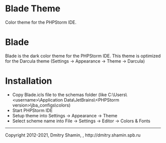 Blade Theme
==============

Color theme for the PHPStorm IDE.

<h1>Blade</h1>
<p>Blade is the dark color theme for the PHPStorm IDE. This theme is optimized for the Darcula theme (Settings -> Appearance -> Theme -> Darcula)
<h1>Installation</h1>
<ul>
  <li>Copy Blade.icls file to the schemas folder (like C:\Users\&lt;username&gt;\Application Data\JetBrains\&lt;PHPStorm version&gt;\jba_configs\colors)</li>
  <li>Start PHPStorm IDE</li>
  <li>Setup theme into Settings -> Appearance -> Theme</li>
  <li>Select scheme name into File -> Settings -> Editor -> Colors & Fonts</li>
</ul>
<hr>
Copyright 2012-2021, Dmitry Shamin, <dmitry.shamin@gmail.com>, http://dmitry.shamin.spb.ru
